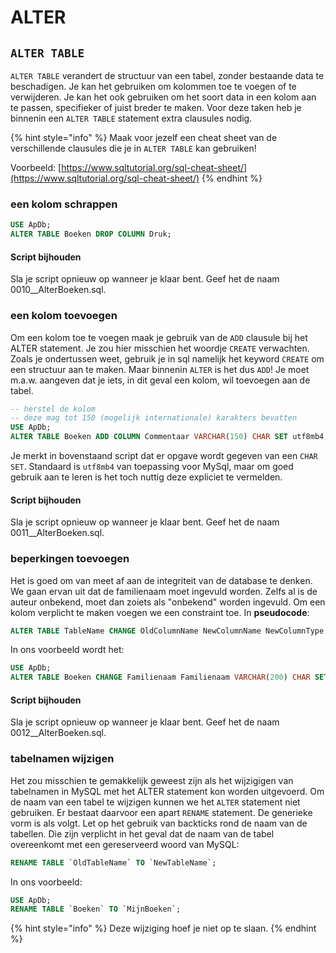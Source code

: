 # ALTER

## `ALTER TABLE`

`ALTER TABLE` verandert de structuur van een tabel, zonder bestaande data te beschadigen. Je kan het gebruiken om kolommen toe te voegen of te verwijderen. Je kan het ook gebruiken om het soort data in een kolom aan te passen, specifieker of juist breder te maken. Voor deze taken heb je binnenin een `ALTER TABLE` statement extra clausules nodig.

{% hint style="info" %}
Maak voor jezelf een cheat sheet van de verschillende clausules die je in `ALTER TABLE` kan gebruiken!

Voorbeeld: [https://www.sqltutorial.org/sql-cheat-sheet/](https://www.sqltutorial.org/sql-cheat-sheet/)
{% endhint %}

### een kolom schrappen

```sql
USE ApDb;
ALTER TABLE Boeken DROP COLUMN Druk;
```

#### Script bijhouden

Sla je script opnieuw op wanneer je klaar bent. Geef het de naam 0010\_\_AlterBoeken.sql.

### een kolom toevoegen

Om een kolom toe te voegen maak je gebruik van de `ADD` clausule bij het ALTER statement. Je zou hier misschien het woordje `CREATE` verwachten. Zoals je ondertussen weet, gebruik je in sql namelijk het keyword `CREATE` om een structuur aan te maken. Maar binnenin `ALTER` is het dus `ADD`! Je moet m.a.w. aangeven dat je iets, in dit geval een kolom, wil toevoegen aan de tabel.

```sql
-- herstel de kolom
-- deze mag tot 150 (mogelijk internationale) karakters bevatten
USE ApDb;
ALTER TABLE Boeken ADD COLUMN Commentaar VARCHAR(150) CHAR SET utf8mb4;
```

Je merkt in bovenstaand script dat er opgave wordt gegeven van een `CHAR SET`. Standaard is `utf8mb4` van toepassing voor MySql, maar om goed gebruik aan te leren is het toch nuttig deze expliciet te vermelden.

#### Script bijhouden

Sla je script opnieuw op wanneer je klaar bent. Geef het de naam 0011\_\_AlterBoeken.sql.

### beperkingen toevoegen

Het is goed om van meet af aan de integriteit van de database te denken. We gaan ervan uit dat de familienaam moet ingevuld worden. Zelfs al is de auteur onbekend, moet dan zoiets als "onbekend" worden ingevuld. Om een kolom verplicht te maken voegen we een constraint toe. In **pseudocode**:

```sql
ALTER TABLE TableName CHANGE OldColumnName NewColumnName NewColumnType;
```

In ons voorbeeld wordt het:

```sql
USE ApDb;
ALTER TABLE Boeken CHANGE Familienaam Familienaam VARCHAR(200) CHAR SET utf8mb4 NOT NULL;
```

#### Script bijhouden

Sla je script opnieuw op wanneer je klaar bent. Geef het de naam 0012\_\_AlterBoeken.sql.

### tabelnamen wijzigen

Het zou misschien te gemakkelijk geweest zijn als het wijzigigen van tabelnamen in MySQL met het ALTER statement kon worden uitgevoerd. Om de naam van een tabel te wijzigen kunnen we het `ALTER` statement niet gebruiken. Er bestaat daarvoor een apart `RENAME` statement. De generieke vorm is als volgt. Let op het gebruik van backticks rond de naam van de tabellen. Die zijn verplicht in het geval dat de naam van de tabel overeenkomt met een gereserveerd woord van MySQL:

```sql
RENAME TABLE `OldTableName` TO `NewTableName`;
```

In ons voorbeeld:

```sql
USE ApDb;
RENAME TABLE `Boeken` TO `MijnBoeken`;
```

{% hint style="info" %}
Deze wijziging hoef je niet op te slaan.
{% endhint %}

